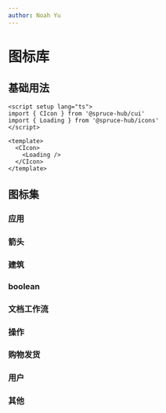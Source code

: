 ```yaml
---
author: Noah Yu
---
```


# 图标库

## 基础用法

```vue
<script setup lang="ts">
import { CIcon } from '@spruce-hub/cui'
import { Loading } from '@spruce-hub/icons'
</script>

<template>
  <CIcon>
    <Loading />
  </CIcon>
</template>
```

## 图标集

<IconHeader />

### 应用

<IconsApp />

### 箭头

<IconsArrow />

### 建筑

<IconsBuilding />

### boolean

<IconsBoolean />

### 文档工作流

<IconsDocument />

### 操作

<IconsOperate />

### 购物发货

<IconsOrder />

### 用户

<IconsUser />

### 其他

<IconsOther />
